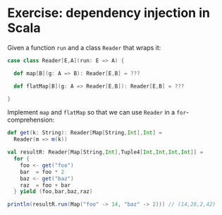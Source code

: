 # Exercise: dependency injection in Scala

Given a function `run` and a class `Reader` that wraps it:

```scala
case class Reader[E,A](run: E => A) {

  def map[B](g: A => B): Reader[E,B] = ???

  def flatMap[B](g: A => Reader[E,B]): Reader[E,B] = ???

}
```

Implement `map` and `flatMap` so that we can use `Reader` in a `for`-comprehension:

```scala
def get(k: String): Reader[Map[String,Int],Int] =
  Reader(m => m(k))

val resultR: Reader[Map[String,Int],Tuple4[Int,Int,Int,Int]] =
  for {
    foo <- get("foo")
    bar  = foo * 2
    baz <- get("baz")
    raz  = foo + bar
  } yield (foo,bar,baz,raz)

println(resultR.run(Map("foo" -> 14, "baz" -> 2))) // (14,28,2,42)
```

